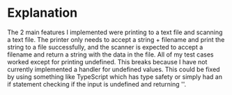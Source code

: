 # Explanation

The 2 main features I implemented were printing to a text file and scanning a text file. The printer only needs to accept a string + filename and print the string to a file successfully, and the scanner is expected to accept a filename and return a string with the data in the file. All of my test cases worked except for printing undefined. This breaks because I have not currently implemented a handler for undefined values. This could be fixed by using something like TypeScript which has type safety or simply had an if statement checking if the input is undefined and returning ''.
